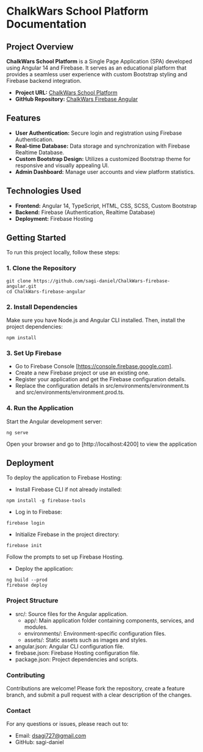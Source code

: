 # ChalkWars School Platform Documentation

## Project Overview

**ChalkWars School Platform** is a Single Page Application (SPA) developed using Angular 14 and Firebase. It serves as an educational platform that provides a seamless user experience with custom Bootstrap styling and Firebase backend integration.

- **Project URL:** [ChalkWars School Platform](https://echo-angular-project.web.app/login)
- **GitHub Repository:** [ChalkWars Firebase Angular](https://github.com/sagi-daniel/ChalkWars-firebase-angular.git)

## Features

- **User Authentication:** Secure login and registration using Firebase Authentication.
- **Real-time Database:** Data storage and synchronization with Firebase Realtime Database.
- **Custom Bootstrap Design:** Utilizes a customized Bootstrap theme for responsive and visually appealing UI.
- **Admin Dashboard:** Manage user accounts and view platform statistics.

## Technologies Used

- **Frontend:** Angular 14, TypeScript, HTML, CSS, SCSS, Custom Bootstrap
- **Backend:** Firebase (Authentication, Realtime Database)
- **Deployment:** Firebase Hosting

## Getting Started

To run this project locally, follow these steps:

### 1. Clone the Repository

``` 
git clone https://github.com/sagi-daniel/ChalkWars-firebase-angular.git
cd ChalkWars-firebase-angular
```

### 2. Install Dependencies
Make sure you have Node.js and Angular CLI installed. Then, install the project dependencies:
```
npm install
```

### 3. Set Up Firebase
- Go to Firebase Console [https://console.firebase.google.com].
- Create a new Firebase project or use an existing one.
- Register your application and get the Firebase configuration details.
- Replace the configuration details in src/environments/environment.ts and src/environments/environment.prod.ts.

### 4. Run the Application
Start the Angular development server:
```
ng serve
```
Open your browser and go to [http://localhost:4200] to view the application

## Deployment 
To deploy the application to Firebase Hosting:

+ Install Firebase CLI if not already installed:
```
npm install -g firebase-tools
 ```
+ Log in to Firebase:
```
firebase login
 ```
+ Initialize Firebase in the project directory:
```
firebase init
 ```
Follow the prompts to set up Firebase Hosting.

+ Deploy the application:
```
ng build --prod
firebase deploy
```

### Project Structure

- src/: Source files for the Angular application.
  - app/: Main application folder containing components, services, and modules.
  - environments/: Environment-specific configuration files.
  - assets/: Static assets such as images and styles.
- angular.json: Angular CLI configuration file.
- firebase.json: Firebase Hosting configuration file.
- package.json: Project dependencies and scripts.

### Contributing
Contributions are welcome! Please fork the repository, create a feature branch, and submit a pull request with a clear description of the changes.

### Contact
For any questions or issues, please reach out to:
- Email: dsagi727@gmail.com
- GitHub: sagi-daniel
